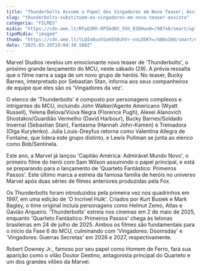 ```yaml
---
title: "Thunderbolts Assume o Papel dos Vingadores em Novo Teaser; Assista"
slug: "thunderbolts-substituem-os-vingadores-em-novo-teaser-assista"
categoria: "FILMES"
midia: "https://cdn.ome.lt/RFpQ3Rh-0PSbdNJ_5hh_ESDHun0=/987x0/smart/uploads/conteudo/fotos/thunderboltsvarianteposter_MrtVghf.jpg"
tipoMidia: "imagem"
thumb: "https://cdn.ome.lt/lLQIo8ushSxHSh0uhVr-nnLOSKY=/480x360/smart/extras/conteudos/thunderboltsvarianteposter_NUNHYXM.jpg"
data: "2025-03-29T19:04:30.500Z"
---
```


Marvel Studios revelou um emocionante novo teaser de 'Thunderbolts', o próximo grande lançamento do MCU, neste sábado (29). A prévia ressalta que o filme narra a saga de um novo grupo de heróis. No teaser, Bucky Barnes, interpretado por Sebastian Stan, informa aos seus companheiros de equipe que eles são os 'Vingadores da vez'.

O elenco de 'Thunderbolts' é composto por personagens complexos e intrigantes do MCU, incluindo John Walker/Agente Americano (Wyatt Russell), Yelena Belova/Viúva Negra (Florence Pugh), Alexei Alanovich Shostakov/Guardião Vermelho (David Harbour), Bucky Barnes/Soldado Invernal (Sebastian Stan), Fantasma (Hannah John-Kamen) e Treinadora (Olga Kurylenko). Julia Louis-Dreyfus retorna como Valentina Allegra de Fontaine, que lidera este grupo distinto, e Lewis Pullman se junta ao elenco como Bob/Sentinela.

Este ano, a Marvel já lançou 'Capitão América: Admirável Mundo Novo', o primeiro filme do herói com Sam Wilson assumindo o papel principal, e está se preparando para o lançamento de 'Quarteto Fantástico: Primeiros Passos'. Este último marca a estreia da famosa família de heróis no universo Marvel após duas séries de filmes anteriores produzidas pela Fox.

Os Thunderbolts foram introduzidos pela primeira vez nos quadrinhos em 1997, em uma edição de 'O Incrível Hulk'. Criados por Kurt Busiek e Mark Bagley, o time original incluía personagens como Helmut Zemo, Atlas e Gavião Arqueiro. 'Thunderbolts' estreia nos cinemas em 2 de maio de 2025, enquanto 'Quarteto Fantástico: Primeiros Passos' chega às telonas brasileiras em 24 de julho de 2025. Ambos os filmes são fundamentais para o início da Fase 6 do MCU, culminando com 'Vingadores: Doomsday' e 'Vingadores: Guerras Secretas' em 2026 e 2027, respectivamente.

Robert Downey Jr., famoso por seu papel como Homem de Ferro, fará sua aparição como o vilão Doutor Destino, antagonista principal do Quarteto e um dos grandes vilões da Marvel.